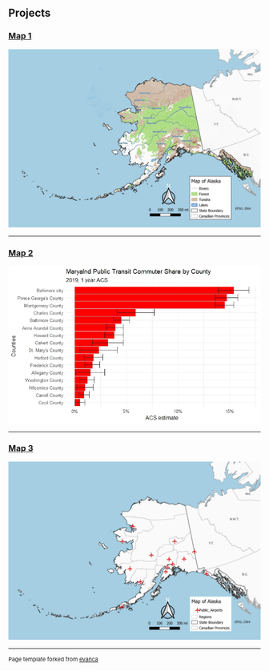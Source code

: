 
## Projects 

### [Map 1](Project_Map1/index.md)
 [<img src="images/Map1.jpg?raw=true"/>](/Project_Map1/index.md)

---
### [Map 2](Project_Map2/index.md)
[<img src="images/MD_PT_Commuter.jpeg?raw=true"/>](Project_Map2/index.md)


---
### [Map 3](Project_Map3/index.md) 
[<img src="images/Map3.jpg?raw=true"/>](/Project_Map3/index.md)







---
<p style="font-size:11px">Page template forked from <a href="https://github.com/evanca/quick-portfolio">evanca</a></p>
<!-- Remove above link if you don't want to attibute -->
